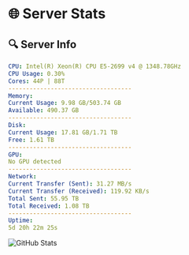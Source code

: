 # 🌐 Server Stats
## 🔍 Server Info
```yaml
CPU: Intel(R) Xeon(R) CPU E5-2699 v4 @ 1348.78GHz
CPU Usage: 0.30%
Cores: 44P | 88T
-----------------------------------
Memory:
Current Usage: 9.98 GB/503.74 GB
Available: 490.37 GB
-----------------------------------
Disk:
Current Usage: 17.81 GB/1.71 TB
Free: 1.61 TB
-----------------------------------
GPU:
No GPU detected
-----------------------------------
Network:
Current Transfer (Sent): 31.27 MB/s
Current Transfer (Received): 119.92 KB/s
Total Sent: 55.95 TB
Total Received: 1.08 TB
-----------------------------------
Uptime:
5d 20h 22m 25s
```
![GitHub Stats](https://img.shields.io/badge/Updated-2025-02-13_19:05:43-blue)